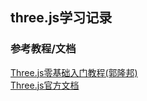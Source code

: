## three.js学习记录  

### 参考教程/文档  
[Three.js零基础入门教程(郭隆邦)](http://www.yanhuangxueyuan.com/Three.js/)  
[Three.js官方文档](https://threejs.org/docs/)  